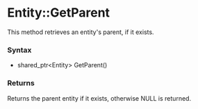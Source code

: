 # Entity::GetParent
This method retrieves an entity's parent, if it exists.

### Syntax
* shared_ptr\<Entity\> GetParent()

### Returns
Returns the parent entity if it exists, otherwise NULL is returned.